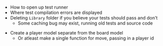 - How to open up test runner
- Where test compilation errors are displayed
- Deleting `Library` folder if you believe your tests should pass and don't
  - Some caching bug may exist, running old tests and source code
* Create a player model separate from the board model
  * Or atleast make a single function for move, passing in a player id